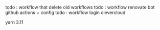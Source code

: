 todo : workflow that delete old workflows
todo : workflow renovate bot github actions + config
todo : workflow login clevercloud
 
yarn 3.11
